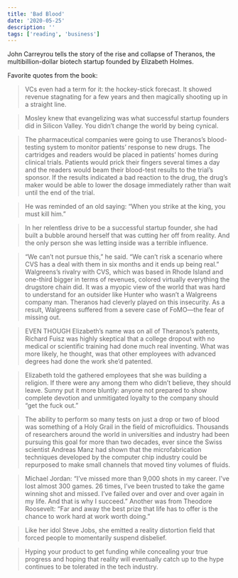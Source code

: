 ```yaml
---
title: 'Bad Blood'
date: '2020-05-25'
description: ''
tags: ['reading', 'business']
---
```


John Carreyrou tells the story of the rise and collapse of Theranos, the multibillion-dollar biotech startup founded by Elizabeth Holmes.

Favorite quotes from the book:

> VCs even had a term for it: the hockey-stick forecast. It showed revenue stagnating for a few years and then magically shooting up in a straight line.

> Mosley knew that evangelizing was what successful startup founders did in Silicon Valley. You didn’t change the world by being cynical.

> The pharmaceutical companies were going to use Theranos’s blood-testing system to monitor patients’ response to new drugs. The cartridges and readers would be placed in patients’ homes during clinical trials. Patients would prick their fingers several times a day and the readers would beam their blood-test results to the trial’s sponsor. If the results indicated a bad reaction to the drug, the drug’s maker would be able to lower the dosage immediately rather than wait until the end of the trial.

> He was reminded of an old saying: “When you strike at the king, you must kill him.”

> In her relentless drive to be a successful startup founder, she had built a bubble around herself that was cutting her off from reality. And the only person she was letting inside was a terrible influence.

> “We can’t not pursue this,” he said. “We can’t risk a scenario where CVS has a deal with them in six months and it ends up being real.” Walgreens’s rivalry with CVS, which was based in Rhode Island and one-third bigger in terms of revenues, colored virtually everything the drugstore chain did. It was a myopic view of the world that was hard to understand for an outsider like Hunter who wasn’t a Walgreens company man. Theranos had cleverly played on this insecurity. As a result, Walgreens suffered from a severe case of FoMO—the fear of missing out.

> EVEN THOUGH Elizabeth’s name was on all of Theranos’s patents, Richard Fuisz was highly skeptical that a college dropout with no medical or scientific training had done much real inventing. What was more likely, he thought, was that other employees with advanced degrees had done the work she’d patented.

> Elizabeth told the gathered employees that she was building a religion. If there were any among them who didn’t believe, they should leave. Sunny put it more bluntly: anyone not prepared to show complete devotion and unmitigated loyalty to the company should “get the fuck out.”

> The ability to perform so many tests on just a drop or two of blood was something of a Holy Grail in the field of microfluidics. Thousands of researchers around the world in universities and industry had been pursuing this goal for more than two decades, ever since the Swiss scientist Andreas Manz had shown that the microfabrication techniques developed by the computer chip industry could be repurposed to make small channels that moved tiny volumes of fluids.

> Michael Jordan: “I’ve missed more than 9,000 shots in my career. I’ve lost almost 300 games. 26 times, I’ve been trusted to take the game winning shot and missed. I’ve failed over and over and over again in my life. And that is why I succeed.” Another was from Theodore Roosevelt: “Far and away the best prize that life has to offer is the chance to work hard at work worth doing.”

> Like her idol Steve Jobs, she emitted a reality distortion field that forced people to momentarily suspend disbelief.

> Hyping your product to get funding while concealing your true progress and hoping that reality will eventually catch up to the hype continues to be tolerated in the tech industry.
